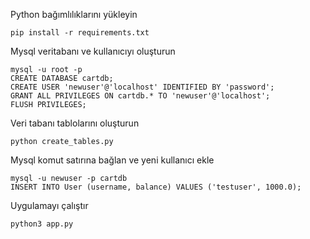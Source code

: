 Python bağımlılıklarını yükleyin

```
pip install -r requirements.txt
```

Mysql veritabanı ve kullanıcıyı oluşturun

```
mysql -u root -p
CREATE DATABASE cartdb;
CREATE USER 'newuser'@'localhost' IDENTIFIED BY 'password';
GRANT ALL PRIVILEGES ON cartdb.* TO 'newuser'@'localhost';
FLUSH PRIVILEGES;
```


Veri tabanı tablolarını oluşturun

```
python create_tables.py
```

Mysql komut satırına bağlan ve yeni kullanıcı ekle

```
mysql -u newuser -p cartdb
INSERT INTO User (username, balance) VALUES ('testuser', 1000.0);
```

Uygulamayı çalıştır

```
python3 app.py
```
